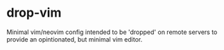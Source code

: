 # drop-vim
Minimal vim/neovim config intended to be 'dropped' on remote servers to provide an opintionated, but minimal vim editor.

